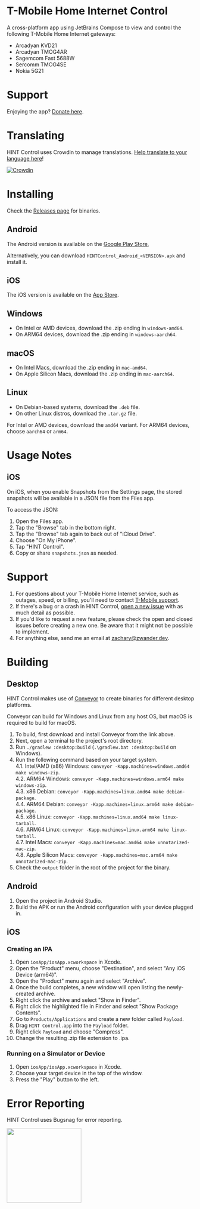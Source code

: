 # T-Mobile Home Internet Control
A cross-platform app using JetBrains Compose to view and control the following T-Mobile Home Internet gateways:
- Arcadyan KVD21
- Arcadyan TMOG4AR
- Sagemcom Fast 5688W
- Sercomm TMOG4SE
- Nokia 5G21

# Support
Enjoying the app? [Donate here](https://www.paypal.com/donate/?hosted_button_id=EWAPDSENZ7U44).

# Translating
HINT Control uses Crowdin to manage translations. [Help translate to your language here](https://crowdin.com/project/hint-control)!

[![Crowdin](https://badges.crowdin.net/hint-control/localized.svg)](https://crowdin.com/project/hint-control)

# Installing
Check the [Releases page](https://github.com/zacharee/ArcadyanKVD21Control/releases) for binaries.

## Android
The Android version is available on the [Google Play Store](https://play.google.com/store/apps/details?id=dev.zwander.arcadyankvd21control),

Alternatively, you can download `HINTControl_Android_<VERSION>.apk` and install it.

## iOS
The iOS version is available on the [App Store](https://apps.apple.com/us/app/hint-control/id6449951339).

## Windows
- On Intel or AMD devices, download the .zip ending in `windows-amd64`.
- On ARM64 devices, download the .zip ending in `windows-aarch64`.

## macOS
- On Intel Macs, download the .zip ending in `mac-amd64`.
- On Apple Silicon Macs, download the .zip ending in `mac-aarch64`.

## Linux
- On Debian-based systems, download the `.deb` file.
- On other Linux distros, download the `.tar.gz` file.

For Intel or AMD devices, download the `amd64` variant. For ARM64 devices, choose `aarch64` or `arm64`.

# Usage Notes
## iOS
On iOS, when you enable Snapshots from the Settings page, the stored snapshots will be available in a JSON file from the Files app.

To access the JSON:
1. Open the Files app.
2. Tap the "Browse" tab in the bottom right.
3. Tap the "Browse" tab again to back out of "iCloud Drive".
4. Choose "On My iPhone".
5. Tap "HINT Control".
6. Copy or share `snapshots.json` as needed.

# Support
1. For questions about your T-Mobile Home Internet service, such as outages, speed, or billing, you'll need to contact [T-Mobile support](https://www.t-mobile.com/contact-us).
2. If there's a bug or a crash in HINT Control, [open a new issue](https://github.com/zacharee/ArcadyanKVD21Control/issues) with as much detail as possible.
3. If you'd like to request a new feature, please check the open and closed issues before creating a new one. Be aware that it might not be possible to implement.
4. For anything else, send me an email at <zachary@zwander.dev>.

# Building
## Desktop
HINT Control makes use of [Conveyor](https://www.hydraulic.dev/) to create binaries for different desktop platforms.

Conveyor can build for Windows and Linux from any host OS, but macOS is required to build for macOS.

1. To build, first download and install Conveyor from the link above.
2. Next, open a terminal to the project's root directory.
3. Run `./gradlew :desktop:build` (`.\gradlew.bat :desktop:build` on Windows).
4. Run the following command based on your target system.  
   4.1. Intel/AMD (x86) Windows: `conveyor -Kapp.machines=windows.amd64 make windows-zip`.  
   4.2. ARM64 Windows: `conveyor -Kapp.machines=windows.arm64 make windows-zip`.  
   4.3. x86 Debian: `conveyor -Kapp.machines=linux.amd64 make debian-package`.  
   4.4. ARM64 Debian: `conveyor -Kapp.machines=linux.arm64 make debian-package`.  
   4.5. x86 Linux: `conveyor -Kapp.machines=linux.amd64 make linux-tarball`.  
   4.6. ARM64 Linux: `conveyor -Kapp.machines=linux.arm64 make linux-tarball`.  
   4.7. Intel Macs: `conveyor -Kapp.machines=mac.amd64 make unnotarized-mac-zip`.  
   4.8. Apple Silicon Macs: `conveyor -Kapp.machines=mac.arm64 make unnotarized-mac-zip`.
5. Check the `output` folder in the root of the project for the binary.

## Android
1. Open the project in Android Studio.
2. Build the APK or run the Android configuration with your device plugged in.

## iOS
### Creating an IPA
1. Open `iosApp/iosApp.xcworkspace` in Xcode.
2. Open the "Product" menu, choose "Destination", and select "Any iOS Device (arm64)".
3. Open the "Product" menu again and select "Archive".
4. Once the build completes, a new window will open listing the newly-created archive.
5. Right click the archive and select "Show in Finder".
6. Right click the highlighted file in Finder and select "Show Package Contents".
7. Go to `Products/Applications` and create a new folder called `Payload`.
8. Drag `HINT Control.app` into the `Payload` folder.
9. Right click `Payload` and choose "Compress".
10. Change the resulting .zip file extension to .ipa.

### Running on a Simulator or Device
1. Open `iosApp/iosApp.xcworkspace` in Xcode.
2. Choose your target device in the top of the window.
3. Press the "Play" button to the left.

# Error Reporting
HINT Control uses Bugsnag for error reporting.

<a href="https://www.bugsnag.com"><img src="https://assets-global.website-files.com/607f4f6df411bd01527dc7d5/63bc40cd9d502eda8ea74ce7_Bugsnag%20Full%20Color.svg" width="200"></a>
